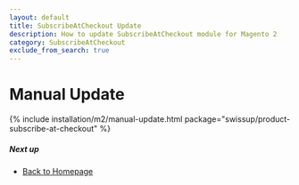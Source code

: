 ```yaml
---
layout: default
title: SubscribeAtCheckout Update
description: How to update SubscribeAtCheckout module for Magento 2
category: SubscribeAtCheckout
exclude_from_search: true
---
```


# Manual Update

{% include installation/m2/manual-update.html package="swissup/product-subscribe-at-checkout" %}

##### Next up

- [Back to Homepage](../../)
